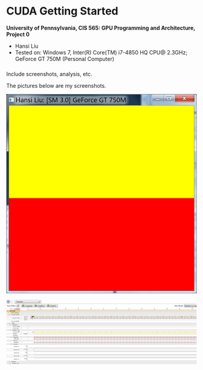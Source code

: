 CUDA Getting Started
====================

**University of Pennsylvania, CIS 565: GPU Programming and Architecture, Project 0**

* Hansi Liu
* Tested on: Windows 7, Inter(R) Core(TM) i7-4850 HQ CPU@ 2.3GHz; GeForce GT 750M (Personal Computer)

### 

Include screenshots, analysis, etc. 

The pictures below are my screenshots.

![](images/screenshot1.png)

![](images/screenshot2.png)
